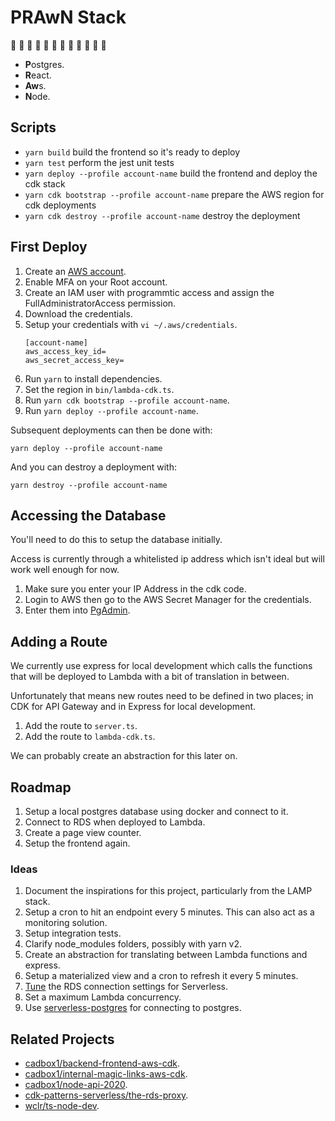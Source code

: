 # PRAwN Stack

🦐 🍤 🦐 🍤 🦐 🍤 🦐 🍤 🦐 🍤 🦐 🍤

- **P**ostgres.
- **R**eact.
- **Aw**s.
- **N**ode.

## Scripts

 * `yarn build`                                     build the frontend so it's ready to deploy
 * `yarn test`                                      perform the jest unit tests
 * `yarn deploy --profile account-name`             build the frontend and deploy the cdk stack
 * `yarn cdk bootstrap --profile account-name`      prepare the AWS region for cdk deployments
 * `yarn cdk destroy --profile account-name`        destroy the deployment

## First Deploy
1. Create an [AWS account](https://aws.amazon.com/).
1. Enable MFA on your Root account.
1. Create an IAM user with programmtic access and assign the FullAdministratorAccess permission.
1. Download the credentials.
1. Setup your credentials with `vi ~/.aws/credentials`.
    ```
    [account-name]
    aws_access_key_id=
    aws_secret_access_key=
    ```
1. Run `yarn` to install dependencies.
1. Set the region in `bin/lambda-cdk.ts`.
1. Run `yarn cdk bootstrap --profile account-name`.
1. Run `yarn deploy --profile account-name`.

Subsequent deployments can then be done with:

```
yarn deploy --profile account-name
```

And you can destroy a deployment with:

```
yarn destroy --profile account-name
```
## Accessing the Database

You'll need to do this to setup the database initially.

Access is currently through a whitelisted ip address which isn't ideal but will work well enough for now.

1. Make sure you enter your IP Address in the cdk code.
1. Login to AWS then go to the AWS Secret Manager for the credentials.
1. Enter them into [PgAdmin](https://www.pgadmin.org/).

## Adding a Route

We currently use express for local development which calls the functions that will be deployed to Lambda with a bit of translation in between.

Unfortunately that means new routes need to be defined in two places; in CDK for API Gateway and in Express for local development.

1. Add the route to `server.ts`.
2. Add the route to `lambda-cdk.ts`.

We can probably create an abstraction for this later on.

## Roadmap

1. Setup a local postgres database using docker and connect to it.
1. Connect to RDS when deployed to Lambda.
1. Create a page view counter.
1. Setup the frontend again.

### Ideas

1. Document the inspirations for this project, particularly from the LAMP stack.
1. Setup a cron to hit an endpoint every 5 minutes. This can also act as a monitoring solution.
1. Setup integration tests.
1. Clarify node_modules folders, possibly with yarn v2.
1. Create an abstraction for translating between Lambda functions and express.
1. Setup a materialized view and a cron to refresh it every 5 minutes.
1. [Tune](https://www.jeremydaly.com/manage-rds-connections-aws-lambda/) the RDS connection settings for Serverless.
1. Set a maximum Lambda concurrency.
1. Use [serverless-postgres](https://github.com/MatteoGioioso/serverless-pg) for connecting to postgres.

## Related Projects

- [cadbox1/backend-frontend-aws-cdk](https://github.com/cadbox1/backend-frontend-aws-cdk).
- [cadbox1/internal-magic-links-aws-cdk](https://github.com/cadbox1/internal-magic-links-aws-cdk).
- [cadbox1/node-api-2020](https://github.com/cadbox1/node-api-2020).
- [cdk-patterns-serverless/the-rds-proxy](https://github.com/cdk-patterns/serverless/tree/main/the-rds-proxy).
- [wclr/ts-node-dev](ts-node-dev).